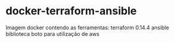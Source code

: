 # docker-terraform-ansible
Imagem docker contendo as ferramentas:
terraform 0.14.4
ansible
biblioteca boto para utilização de aws
